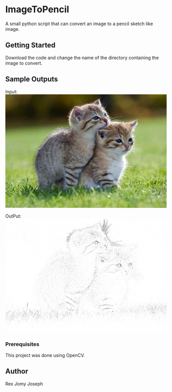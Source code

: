 # ImageToPencil

A small python script that can convert an image to a pencil sketch like image.

## Getting Started

Download the code and change the name of the directory containing the image to convert.

## Sample Outputs
Input:
![alt text](https://github.com/REXJJ/ImageToPencil/blob/master/images/cats.jpg)

OutPut:
![alt text](https://github.com/REXJJ/ImageToPencil/blob/master/images/cats.png)

### Prerequisites

This project was done using OpenCV.

## Author
Rex Jomy Joseph
